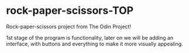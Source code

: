 # rock-paper-scissors-TOP

Rock-paper-scissors project from The Odin Project!

1st stage of the program is functionality, later on we will be adding an interface, with buttons and everything to make it more visually appealing.
